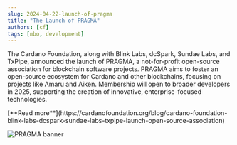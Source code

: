 ```yaml
---
slug: 2024-04-22-launch-of-pragma
title: "The Launch of PRAGMA"
authors: [cf]
tags: [mbo, development]
---
```


The Cardano Foundation, along with Blink Labs, dcSpark, Sundae Labs, and TxPipe, announced the launch of PRAGMA, a not-for-profit open-source association for blockchain software projects. PRAGMA aims to foster an open-source ecosystem for Cardano and other blockchains, focusing on projects like Amaru and Aiken. Membership will open to broader developers in 2025, supporting the creation of innovative, enterprise-focused technologies.

<div style={{ textAlign: 'right' }}>
 [**Read more**](https://cardanofoundation.org/blog/cardano-foundation-blink-labs-dcspark-sundae-labs-txpipe-launch-open-source-association) 
 </div>

 ![PRAGMA banner](./pragma.avif)

